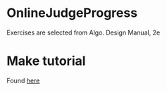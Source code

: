 # OnlineJudgeProgress

Exercises are selected from Algo. Design Manual, 2e 

# Make tutorial
Found [here](http://www.cs.colby.edu/maxwell/courses/tutorials/maketutor/)
